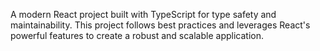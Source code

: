A modern React project built with TypeScript for type safety and maintainability. This project follows best practices and leverages React's powerful features to create a robust and scalable application.
